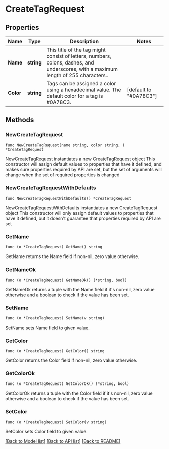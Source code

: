 # CreateTagRequest

## Properties

Name | Type | Description | Notes
------------ | ------------- | ------------- | -------------
**Name** | **string** | This title of the tag might consist of letters, numbers, colons, dashes, and underscores, with a maximum length of 255 characters.. | 
**Color** | **string** | Tags can be assigned a color using a hexadecimal value. The default color for a tag is #0A78C3. | [default to "#0A78C3"]

## Methods

### NewCreateTagRequest

`func NewCreateTagRequest(name string, color string, ) *CreateTagRequest`

NewCreateTagRequest instantiates a new CreateTagRequest object
This constructor will assign default values to properties that have it defined,
and makes sure properties required by API are set, but the set of arguments
will change when the set of required properties is changed

### NewCreateTagRequestWithDefaults

`func NewCreateTagRequestWithDefaults() *CreateTagRequest`

NewCreateTagRequestWithDefaults instantiates a new CreateTagRequest object
This constructor will only assign default values to properties that have it defined,
but it doesn't guarantee that properties required by API are set

### GetName

`func (o *CreateTagRequest) GetName() string`

GetName returns the Name field if non-nil, zero value otherwise.

### GetNameOk

`func (o *CreateTagRequest) GetNameOk() (*string, bool)`

GetNameOk returns a tuple with the Name field if it's non-nil, zero value otherwise
and a boolean to check if the value has been set.

### SetName

`func (o *CreateTagRequest) SetName(v string)`

SetName sets Name field to given value.


### GetColor

`func (o *CreateTagRequest) GetColor() string`

GetColor returns the Color field if non-nil, zero value otherwise.

### GetColorOk

`func (o *CreateTagRequest) GetColorOk() (*string, bool)`

GetColorOk returns a tuple with the Color field if it's non-nil, zero value otherwise
and a boolean to check if the value has been set.

### SetColor

`func (o *CreateTagRequest) SetColor(v string)`

SetColor sets Color field to given value.



[[Back to Model list]](../README.md#documentation-for-models) [[Back to API list]](../README.md#documentation-for-api-endpoints) [[Back to README]](../README.md)


